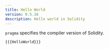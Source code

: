 ```yaml
---
title: Hello World
version: 0.5.16
description: Hello world in Solidity
---
```


`pragma` specifies the compiler version of Solidity.

```solidity
{{{HelloWorld}}}
```
